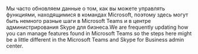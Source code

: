 <span data-ttu-id="93671-101">Мы часто обновляем данные о том, как вы можете управлять функциями, находящимися в командах Microsoft, поэтому здесь могут быть немного разные шаги в Microsoft Teams и в центре администрирования Skype для бизнеса.</span><span class="sxs-lookup"><span data-stu-id="93671-101">We are frequently updating how you can manage features found in Microsoft Teams so the steps here might be a little different in the Microsoft Teams and Skype for Business admin center.</span></span>